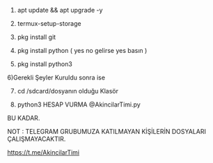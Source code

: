 1) apt update && apt upgrade -y

2) termux-setup-storage

3) pkg install git

4) pkg install python ( yes no gelirse yes basın )

5) pkg install python3

6)Gerekli Şeyler Kuruldu  sonra  ise

7) cd /sdcard/dosyanın olduğu Klasör

8) python3 HESAP VURMA @AkincilarTimi.py

BU KADAR.

NOT : TELEGRAM GRUBUMUZA  KATILMAYAN  KİŞİLERİN DOSYALARI ÇALIŞMAYACAKTIR.

https://t.me/AkincilarTimi
